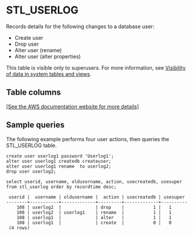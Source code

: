 # STL\_USERLOG<a name="r_STL_USERLOG"></a>

Records details for the following changes to a database user:
+ Create user
+ Drop user
+ Alter user \(rename\)
+ Alter user \(alter properties\)

This table is visible only to superusers\. For more information, see [Visibility of data in system tables and views](c_visibility-of-data.md)\.

## Table columns<a name="r_STL_USERLOG-table-columns"></a>

[\[See the AWS documentation website for more details\]](http://docs.aws.amazon.com/redshift/latest/dg/r_STL_USERLOG.html)

## Sample queries<a name="r_STL_USERLOG-sample-queries"></a>

The following example performs four user actions, then queries the STL\_USERLOG table\. 

```
create user userlog1 password 'Userlog1';
alter user userlog1 createdb createuser;
alter user userlog1 rename  to userlog2;
drop user userlog2;

select userid, username, oldusername, action, usecreatedb, usesuper from stl_userlog order by recordtime desc;
```

```
 userid |  username | oldusername |  action | usecreatedb | usesuper
--------+-----------+-------------+---------+-------------+----------
    108 | userlog2  |             | drop    |           1 |   1
    108 | userlog2  | userlog1    | rename  |           1 |   1
    108 | userlog1  |             | alter   |           1 |   1
    108 | userlog1  |             | create  |           0 |   0
 (4 rows)
```